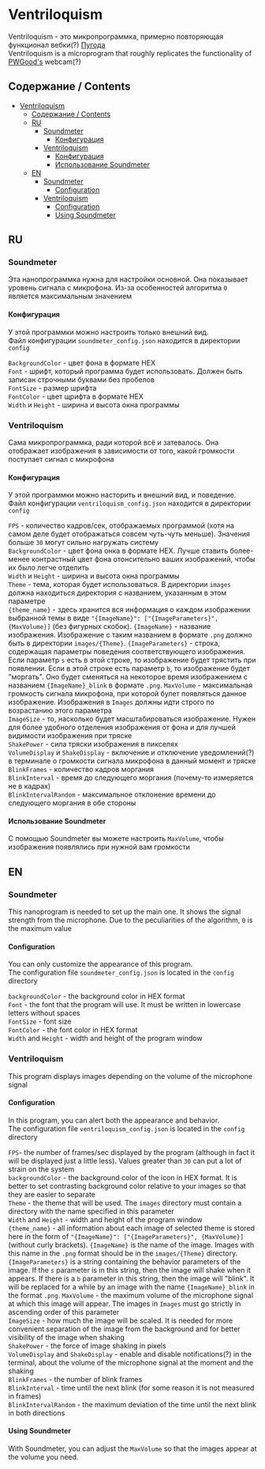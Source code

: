 # Ventriloquism 

Ventriloquism - это микропрограммка, примерно повторяющая функционал вебки(?) [Пугода](https://www.twitch.tv/pwgood)  
Ventriloquism is a microprogram that roughly replicates the functionality of [PWGood's](https://www.twitch.tv/pwgood) webcam(?)

## Содержание / Contents


- [Ventriloquism](#ventriloquism)
  - [Содержание / Contents](#содержание--contents)
  - [RU](#ru)
    - [Soundmeter](#soundmeter)
      - [Конфигурация](#конфигурация)
    - [Ventriloquism](#ventriloquism-1)
      - [Конфигурация](#конфигурация-1)
      - [Использование Soundmeter](#использование-soundmeter)
  - [EN](#en)
    - [Soundmeter](#soundmeter-1)
      - [Configuration](#configuration)
    - [Ventriloquism](#ventriloquism-2)
      - [Configuration](#configuration-1)
      - [Using Soundmeter](#using-soundmeter)

## RU

### Soundmeter
Эта нанопрограммка нужна для настройки основной. Она показывает уровень сигнала с микрофона. Из-за особенностей алгоритма `0` является максимальным значением
#### Конфигурация
У этой программки можно настроить только внешний вид.  
Файл конфигурации `soundmeter_config.json` находится в директории `config`  

`BackgroundColor` - цвет фона в формате HEX  
`Font` - шрифт, который программа будет использовать. Должен быть записан строчными буквами без пробелов  
`FontSize` - размер шрифта  
`FontColor` - цвет щрифта в формате HEX  
`Width` и `Height` - ширина и высота окна программы

### Ventriloquism
Сама микропрограммка, ради которой всё и затевалось. Она отображает изображения в зависимости от того, какой громкости поступает сигнал с микрофона
#### Конфигурация
У этой программки можно насторить и внешний вид, и поведение.  
Файл конфигурации `ventriloquism_config.json` находится в директории `config`

`FPS` - количество кадров/сек, отображаемых программой (хотя на самом деле будет отображаться совсем чуть-чуть меньше). Значения больше `30` могут сильно нагружать систему  
`BackgroundColor` - цвет фона онка в формате HEX. Лучше ставить более-менее контрастный цвет фона отонсительно ваших изображений, чтобы их было легче отделить  
`Width` и `Height` - ширина и высота окна программы  
`Theme` - тема, которая будет использоваться. В директории `images` должна находиться директория с названием, указанным в этом параметре   
`{theme_name}` - здесь хранится вся информация о каждом изображении выбранной темы в виде `"{ImageName}": ["{ImageParameters}", {MaxVolume}]` (без фигурных скобок). `{ImageName}` - название изображения. Изображение с таким названием в формате `.png` должно быть в директории `images/{Theme}`. `{ImageParameters}` - строка, содержащая параметры поведения соответствующего изображения. Если параметр `s` есть в этой строке, то изображение будет трястить при появлении. Если в этой строке есть параметр `b`, то изображение будет "моргать". Оно будет сменяться на некоторое время изображением с названием `{ImageName}_blink` в формате `.png`. `MaxVolume` - максимальная громкость сигнала микрофона, при которой булет появляться данное изображение. Изображения в `Images` должны идти строго по возрастанию этого параметра  
`ImageSize` - то, насколько будет масштабироваться изображение. Нужен для более удобного отделения изображения от фона и для лучшей видимости изображения при тряске  
`ShakePower` - сила тряски изображения в пикселях  
`VolumeDisplay` и `ShakeDisplay` - включение и отключение уведомлений(?) в терминале о громкости сигнала микрофона в данный момент и тряске  
`BlinkFrames` - количество кадров моргания  
`BlinkInterval` - время до следующего моргания (почему-то измеряется не в кадрах)  
`BlinkIntervalRandom` - максимальное отклонение времени до следующего моргания в обе стороны

#### Использование Soundmeter
С помощью Soundmeter вы можете настроить `MaxVolume`, чтобы изображения появлялись при нужной вам громкости



## EN

### Soundmeter
This nanoprogram is needed to set up the main one. It shows the signal strength from the microphone. Due to the peculiarities of the algorithm, `0` is the maximum value
#### Configuration
You can only customize the appearance of this program.  
The configuration file `soundmeter_config.json` is located in the `config` directory  

`backgroundColor` - the background color in HEX format  
`Font` - the font that the program will use. It must be written in lowercase letters without spaces  
`FontSize` - font size  
`FontColor` - the font color in HEX format  
`Width` and `Height` - width and height of the program window

### Ventriloquism
This program displays images depending on the volume of the microphone signal
#### Configuration
In this program, you can alert both the appearance and behavior.  
The configuration file `ventriloquism_config.json` is located in the `config` directory

`FPS`- the number of frames/sec displayed by the program (although in fact it will be displayed just a little less). Values greater than `30` can put a lot of strain on the system  
`backgroundColor` - the background color of the icon in HEX format. It is better to set contrasting background color relative to your images so that they are easier to separate  
`Theme` - the theme that will be used. The `images` directory must contain a directory with the name specified in this parameter   
`Width` and `Height` - width and height of the program window  
`{theme_name}` - all information about each image of selected theme is stored here in the form of `"{ImageName}": ["{ImageParameters}", {MaxVolume}]` (without curly brackets). `{ImageName}` is the name of the image. Images with this name in the `.png` format should be in the `images/{Theme}` directory. `{ImageParameters}` is a string containing the behavior parameters of the image. If the `s` parameter is in this string, then the image will shake when it appears. If there is a `b` parameter in this string, then the image will "blink". It will be replaced for a while by an image with the name `{ImageName}_blink` in the format `.png`. `MaxVolume` - the maximum volume of the microphone signal at which this image will appear. The images in `Images` must go strictly in ascending order of this parameter  
`ImageSize` - how much the image will be scaled. It is needed for more convenient separation of the image from the background and for better visibility of the image when shaking  
`ShakePower` - the force of image shaking in pixels  
`VolumeDisplay` and `ShakeDisplay` - enable and disable notifications(?) in the terminal, about the volume of the microphone signal at the moment and the shaking  
`BlinkFrames` - the number of blink frames  
`BlinkInterval` - time until the next blink (for some reason it is not measured in frames)  
`BlinkIntervalRandom` - the maximum deviation of the time until the next blink in both directions

#### Using Soundmeter
With Soundmeter, you can adjust the `MaxVolume` so that the images appear at the volume you need.